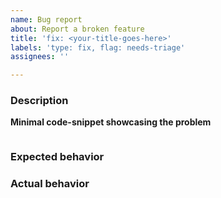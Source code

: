 ```yaml
---
name: Bug report
about: Report a broken feature
title: 'fix: <your-title-goes-here>'
labels: 'type: fix, flag: needs-triage'
assignees: ''

---
```


### Description
<!--A clear and concise description of what the bug is. -->

**Minimal code-snippet showcasing the problem**
<!-- Reports without code examples may be closed without investigating. --> 
<!-- Add your code snippet below between the backticks. -->
```ts

```

### Expected behavior
<!-- A clear and concise description of what you expected to happen. -->

### Actual behavior
<!-- A clear and concise description of what actually happens. -->